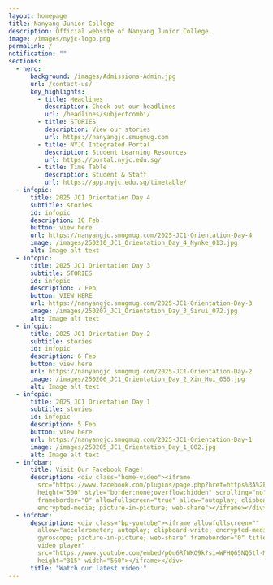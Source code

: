 ```yaml
---
layout: homepage
title: Nanyang Junior College
description: Official website of Nanyang Junior College.
image: /images/nyjc-logo.png
permalink: /
notification: ""
sections:
  - hero:
      background: /images/Admissions-Admin.jpg
      url: /contact-us/
      key_highlights:
        - title: Headlines
          description: Check out our headlines
          url: /headlines/subjectcombi/
        - title: STORIES
          description: View our stories
          url: https://nanyangjc.smugmug.com
        - title: NYJC Integrated Portal
          description: Student Learning Resources
          url: https://portal.nyjc.edu.sg/
        - title: Time Table
          description: Student & Staff
          url: https://app.nyjc.edu.sg/timetable/
  - infopic:
      title: 2025 JC1 Orientation Day 4
      subtitle: stories
      id: infopic
      description: 10 Feb
      button: view here
      url: https://nanyangjc.smugmug.com/2025-JC1-Orientation-Day-4
      image: /images/250210_JC1_Orientation_Day_4_Nynke_013.jpg
      alt: Image alt text
  - infopic:
      title: 2025 JC1 Orientation Day 3
      subtitle: STORIES
      id: infopic
      description: 7 Feb
      button: VIEW HERE
      url: https://nanyangjc.smugmug.com/2025-JC1-Orientation-Day-3
      image: /images/250207_JC1_Orientation_Day_3_Sirui_072.jpg
      alt: Image alt text
  - infopic:
      title: 2025 JC1 Orientation Day 2
      subtitle: stories
      id: infopic
      description: 6 Feb
      button: view here
      url: https://nanyangjc.smugmug.com/2025-JC1-Orientation-Day-2
      image: /images/250206_JC1_Orientation_Day_2_Xin_Hui_056.jpg
      alt: Image alt text
  - infopic:
      title: 2025 JC1 Orientation Day 1
      subtitle: stories
      id: infopic
      description: 5 Feb
      button: view here
      url: https://nanyangjc.smugmug.com/2025-JC1-Orientation-Day-1
      image: /images/250205_JC1_Orientation_Day_1_002.jpg
      alt: Image alt text
  - infobar:
      title: Visit Our Facebook Page!
      description: <div class="home-video"><iframe
        src="https://www.facebook.com/plugins/page.php?href=https%3A%2F%2Fwww.facebook.com%2FNanyangjc%2F&tabs=timeline&width=340&height=500&small_header=false&adapt_container_width=true&hide_cover=false&show_facepile=true&appId"
        height="500" style="border:none;overflow:hidden" scrolling="no"
        frameborder="0" allowfullscreen="true" allow="autoplay; clipboard-write;
        encrypted-media; picture-in-picture; web-share"></iframe></div>
  - infobar:
      description: <div class="bp-youtube"><iframe allowfullscreen=""
        allow="accelerometer; autoplay; clipboard-write; encrypted-media;
        gyroscope; picture-in-picture; web-share" frameborder="0" title="YouTube
        video player"
        src="https://www.youtube.com/embed/pQu6RfWKO9k?si=WFHQ65NQ5tl-M84f"
        height="315" width="560"></iframe></div>
      title: "Watch our latest video:"
---
```

